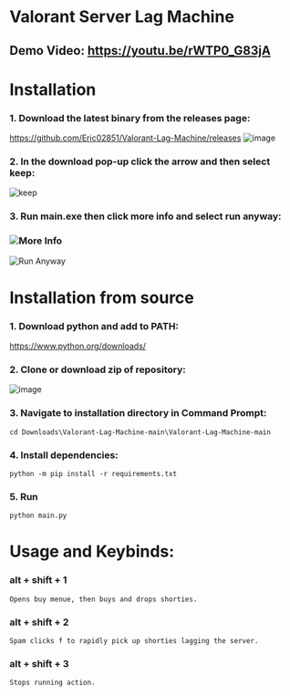 # Valorant Server Lag Machine

## Demo Video: https://youtu.be/rWTP0_G83jA

# Installation
### 1. Download the latest binary from the releases page:
https://github.com/Eric02851/Valorant-Lag-Machine/releases
![image](https://user-images.githubusercontent.com/58347689/126022340-08ceed6b-ac4a-48c4-99ec-d1bee4b505bb.png)

### 2. In the download pop-up click the arrow and then select keep:
![keep](https://user-images.githubusercontent.com/58347689/126025650-a8ef8509-7670-4e68-828c-cd789c589d75.png)

### 3. Run main.exe then click more info and select run anyway:
### ![More Info](https://user-images.githubusercontent.com/58347689/126025702-d199f37a-780e-4e19-a706-7c8d5772f622.png)
![Run Anyway](https://user-images.githubusercontent.com/58347689/126025703-0f0e6ced-e3a0-4a9d-95e9-16a4e65fe49a.png)

# Installation from source
 ### 1. Download python and add to PATH:
 https://www.python.org/downloads/
 
 ### 2. Clone or download zip of repository:
 ![image](https://user-images.githubusercontent.com/58347689/125889071-77295836-939f-4c91-bbdb-6cd9eeec88e5.png)

 ### 3. Navigate to installation directory in Command Prompt:
 ```
 cd Downloads\Valorant-Lag-Machine-main\Valorant-Lag-Machine-main
 ```
 ### 4. Install dependencies:
 ```
 python -m pip install -r requirements.txt
 ```
 ### 5. Run
 ```
 python main.py
 ```
# Usage and Keybinds:
### alt + shift + 1
   ```
   Opens buy menue, then buys and drops shorties.
   ```
### alt + shift + 2
   ```
   Spam clicks f to rapidly pick up shorties lagging the server.
   ```
### alt + shift + 3
   ```
   Stops running action.
   ```

